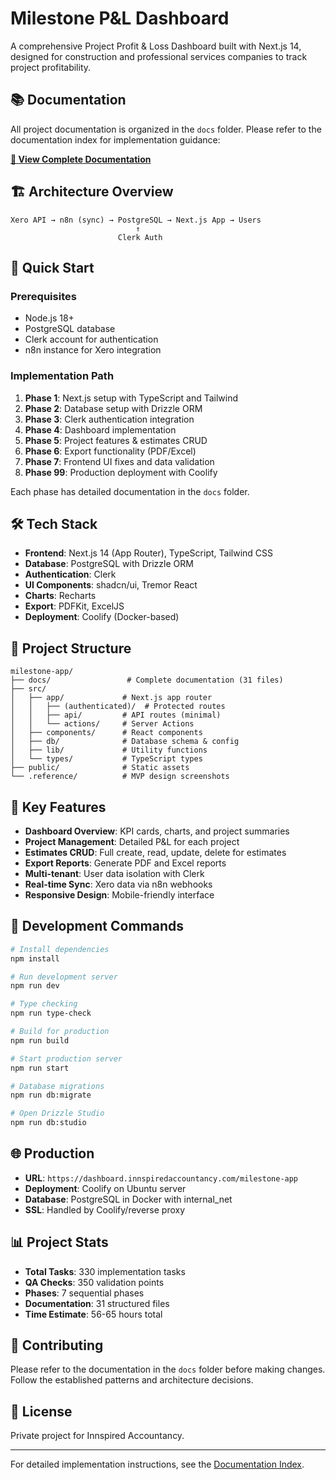 # Milestone P&L Dashboard

A comprehensive Project Profit & Loss Dashboard built with Next.js 14, designed for construction and professional services companies to track project profitability.

## 📚 Documentation

All project documentation is organized in the `docs` folder. Please refer to the documentation index for implementation guidance:

**[📖 View Complete Documentation](docs/README.md)**

## 🏗️ Architecture Overview

```
Xero API → n8n (sync) → PostgreSQL → Next.js App → Users
                            ↑
                        Clerk Auth
```

## 🚀 Quick Start

### Prerequisites
- Node.js 18+
- PostgreSQL database
- Clerk account for authentication
- n8n instance for Xero integration

### Implementation Path

1. **Phase 1**: Next.js setup with TypeScript and Tailwind
2. **Phase 2**: Database setup with Drizzle ORM
3. **Phase 3**: Clerk authentication integration
4. **Phase 4**: Dashboard implementation
5. **Phase 5**: Project features & estimates CRUD
6. **Phase 6**: Export functionality (PDF/Excel)
7. **Phase 7**: Frontend UI fixes and data validation
99. **Phase 99**: Production deployment with Coolify

Each phase has detailed documentation in the `docs` folder.

## 🛠️ Tech Stack

- **Frontend**: Next.js 14 (App Router), TypeScript, Tailwind CSS
- **Database**: PostgreSQL with Drizzle ORM
- **Authentication**: Clerk
- **UI Components**: shadcn/ui, Tremor React
- **Charts**: Recharts
- **Export**: PDFKit, ExcelJS
- **Deployment**: Coolify (Docker-based)

## 📁 Project Structure

```
milestone-app/
├── docs/                 # Complete documentation (31 files)
├── src/
│   ├── app/             # Next.js app router
│   │   ├── (authenticated)/  # Protected routes
│   │   ├── api/         # API routes (minimal)
│   │   └── actions/     # Server Actions
│   ├── components/      # React components
│   ├── db/              # Database schema & config
│   ├── lib/             # Utility functions
│   └── types/           # TypeScript types
├── public/              # Static assets
└── .reference/          # MVP design screenshots
```

## 🔑 Key Features

- **Dashboard Overview**: KPI cards, charts, and project summaries
- **Project Management**: Detailed P&L for each project
- **Estimates CRUD**: Full create, read, update, delete for estimates
- **Export Reports**: Generate PDF and Excel reports
- **Multi-tenant**: User data isolation with Clerk
- **Real-time Sync**: Xero data via n8n webhooks
- **Responsive Design**: Mobile-friendly interface

## 📝 Development Commands

```bash
# Install dependencies
npm install

# Run development server
npm run dev

# Type checking
npm run type-check

# Build for production
npm run build

# Start production server
npm run start

# Database migrations
npm run db:migrate

# Open Drizzle Studio
npm run db:studio
```

## 🌐 Production

- **URL**: `https://dashboard.innspiredaccountancy.com/milestone-app`
- **Deployment**: Coolify on Ubuntu server
- **Database**: PostgreSQL in Docker with internal_net
- **SSL**: Handled by Coolify/reverse proxy

## 📊 Project Stats

- **Total Tasks**: 330 implementation tasks
- **QA Checks**: 350 validation points
- **Phases**: 7 sequential phases
- **Documentation**: 31 structured files
- **Time Estimate**: 56-65 hours total

## 🤝 Contributing

Please refer to the documentation in the `docs` folder before making changes. Follow the established patterns and architecture decisions.

## 📄 License

Private project for Innspired Accountancy.

---

For detailed implementation instructions, see the [Documentation Index](docs/README.md).
